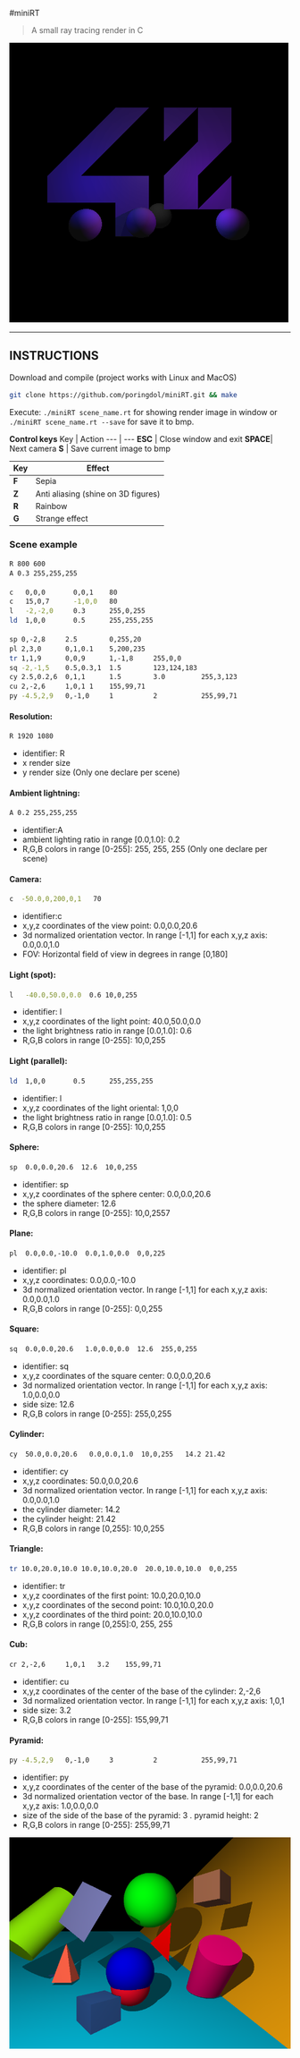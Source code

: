 #miniRT

> A small ray tracing render in C

![picture alt](screenshot.bmp "42")

--- 

## INSTRUCTIONS

Download and compile (project works with Linux and MacOS)
``` bash
git clone https://github.com/poringdol/miniRT.git && make
``` 
Execute: `./miniRT scene_name.rt` for showing render image in window or `./miniRT scene_name.rt --save` for save it to bmp.

**Control keys**
    Key  | Action
---  | ---
**ESC**  | Close window and exit
**SPACE**| Next camera
  **S**  | Save current image to bmp

 Key | Effect
---  | ---
**F**| Sepia
**Z**| Anti aliasing (shine on 3D figures)
**R**| Rainbow
**G**| Strange effect

### Scene example
```bash
R 800 600
A 0.3 255,255,255

c   0,0,0       0,0,1    80
c   15,0,7      -1,0,0   80
l   -2,-2,0     0.3      255,0,255
ld  1,0,0       0.5      255,255,255

sp 0,-2,8     2.5        0,255,20
pl 2,3,0      0,1,0.1    5,200,235  
tr 1,1,9      0,0,9      1,-1,8     255,0,0
sq -2,-1,5    0.5,0.3,1  1.5        123,124,183
cy 2.5,0.2,6  0,1,1      1.5        3.0         255,3,123
cu 2,-2,6     1,0,1 1  	 155,99,71
py -4.5,2,9   0,-1,0     1          2           255,99,71
```

#### Resolution:
```bash
R 1920 1080
```
 - identifier: R
 - x render size
 - y render size
(Only one declare per scene)

#### Ambient lightning:
```bash
A 0.2 255,255,255
```
 - identifier:A
 - ambient lighting ratio in range [0.0,1.0]: 0.2
 - R,G,B colors in range [0-255]: 255, 255, 255
(Only one declare per scene)

#### Camera:
```bash
c  -50.0,0,200,0,1   70
```
 - identifier:c
 - x,y,z coordinates of the view point: 0.0,0.0,20.6
 - 3d normalized orientation vector. In range [-1,1] for each x,y,z axis: 0.0,0.0,1.0
 - FOV: Horizontal field of view in degrees in range [0,180]

#### Light (spot):
```bash
l   -40.0,50.0,0.0  0.6 10,0,255
```
 - identifier: l
 - x,y,z coordinates of the light point: 40.0,50.0,0.0
 - the light brightness ratio in range [0.0,1.0]: 0.6
 - R,G,B colors in range [0-255]: 10,0,255
 
#### Light (parallel):
```bash
ld  1,0,0       0.5      255,255,255
```
 - identifier: l
 - x,y,z coordinates of the light oriental:  1,0,0 
 - the light brightness ratio in range [0.0,1.0]: 0.5
 - R,G,B colors in range [0-255]: 10,0,255
  
#### Sphere:
```bash
sp  0.0,0.0,20.6  12.6  10,0,255
```
 - identifier: sp
 - x,y,z coordinates of the sphere center: 0.0,0.0,20.6
 - the sphere diameter: 12.6
 - R,G,B colors in range [0-255]: 10,0,2557

#### Plane:
```bash
pl  0.0,0.0,-10.0  0.0,1.0,0.0  0,0,225
```
 - identifier: pl
 - x,y,z coordinates: 0.0,0.0,-10.0
 - 3d normalized orientation vector. In range [-1,1] for each x,y,z axis: 0.0,0.0,1.0
 - R,G,B colors in range [0-255]: 0,0,255
 
#### Square:
```bash
sq  0.0,0.0,20.6   1.0,0.0,0.0  12.6  255,0,255
```
 - identifier: sq
 - x,y,z coordinates of the square center: 0.0,0.0,20.6
 - 3d normalized orientation vector. In range [-1,1] for each x,y,z axis: 1.0,0.0,0.0
 - side size: 12.6
 - R,G,B colors in range [0-255]: 255,0,255
 
#### Cylinder:
```bash
cy  50.0,0.0,20.6   0.0,0.0,1.0  10,0,255   14.2 21.42
```
 - identifier: cy
 - x,y,z coordinates: 50.0,0.0,20.6
 - 3d normalized orientation vector. In range [-1,1] for each x,y,z axis: 0.0,0.0,1.0
 - the cylinder diameter: 14.2
 - the cylinder height: 21.42
 - R,G,B colors in range [0,255]: 10,0,255
 
#### Triangle:
```bash
tr 10.0,20.0,10.0 10.0,10.0,20.0  20.0,10.0,10.0  0,0,255
```
 - identifier: tr
 - x,y,z coordinates of the first point: 10.0,20.0,10.0
 - x,y,z coordinates of the second point: 10.0,10.0,20.0
 - x,y,z coordinates of the third point: 20.0,10.0,10.0
 - R,G,B colors in range [0,255]:0, 255, 255

#### Cub:
```bash
сг 2,-2,6     1,0,1   3.2  	 155,99,71
```
 - identifier: cu
 - x,y,z coordinates of the center of the base of the cylinder: 2,-2,6
 - 3d normalized orientation vector. In range [-1,1] for each x,y,z axis: 1,0,1
 - side size: 3.2
 - R,G,B colors in range [0-255]: 155,99,71

#### Pyramid:
```bash
py -4.5,2,9   0,-1,0     3          2           255,99,71
```
 - identifier: py
 - x,y,z coordinates of the center of the base of the pyramid: 0.0,0.0,20.6
 - 3d normalized orientation vector of the base. In range [-1,1] for each x,y,z axis: 1.0,0.0,0.0
 - size of the side of the base of the pyramid: 3
 . pyramid height: 2
 - R,G,B colors in range [0-255]: 255,99,71

 ![picture alt](screenshot1.bmp "42")
